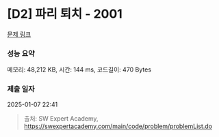 # [D2] 파리 퇴치 - 2001 

[문제 링크](https://swexpertacademy.com/main/code/problem/problemDetail.do?contestProbId=AV5PzOCKAigDFAUq) 

### 성능 요약

메모리: 48,212 KB, 시간: 144 ms, 코드길이: 470 Bytes

### 제출 일자

2025-01-07 22:41



> 출처: SW Expert Academy, https://swexpertacademy.com/main/code/problem/problemList.do